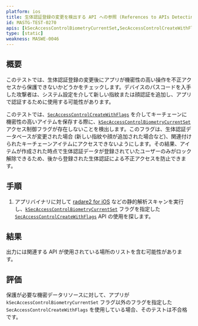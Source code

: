 ```yaml
---
platform: ios
title: 生体認証登録の変更を検出する API への参照 (References to APIs Detecting Biometric Enrollment Changes)
id: MASTG-TEST-0270
apis: [kSecAccessControlBiometryCurrentSet,SecAccessControlCreateWithFlags]
type: [static]
weakness: MASWE-0046
---
```


## 概要

このテストでは、生体認証登録の変更後にアプリが機密性の高い操作を不正アクセスから保護できないかどうかをチェックします。デバイスのパスコードを入手した攻撃者は、システム設定を介して新しい指紋または顔認証を追加し、アプリで認証するために使用する可能性があります。

このテストでは、[`SecAccessControlCreateWithFlags`](https://developer.apple.com/documentation/security/secaccesscontrolcreatewithflags(_:_:_:_:)) を介してキーチェーンに機密性の高いアイテムを保存する際に、[`kSecAccessControlBiometryCurrentSet`](https://developer.apple.com/documentation/security/secaccesscontrolcreateflags/biometrycurrentset) アクセス制御フラグが存在しないことを検出します。このフラグは、生体認証データベースが変更された場合 (新しい指紋や顔が追加された場合など)、関連付けられたキーチェーンアイテムにアクセスできないようにします。その結果、アイテムが作成された時点で生体認証データが登録されていたユーザーのみがロック解除できるため、後から登録された生体認証による不正アクセスを防止できます。

## 手順

1. アプリバイナリに対して [radare2 for iOS](../../../tools/ios/MASTG-TOOL-0073.md) などの静的解析スキャンを実行し、[`kSecAccessControlBiometryCurrentSet`](https://developer.apple.com/documentation/security/secaccesscontrolcreateflags/biometrycurrentset) フラグを指定した [`SecAccessControlCreateWithFlags`](https://developer.apple.com/documentation/security/secaccesscontrolcreatewithflags(_:_:_:_:)) API の使用を探します。

## 結果

出力には関連する API が使用されている場所のリストを含む可能性があります。

## 評価

保護が必要な機密データリソースに対して、アプリが `kSecAccessControlBiometryCurrentSet` フラグ以外のフラグを指定した `SecAccessControlCreateWithFlags` を使用している場合、そのテストは不合格です。
